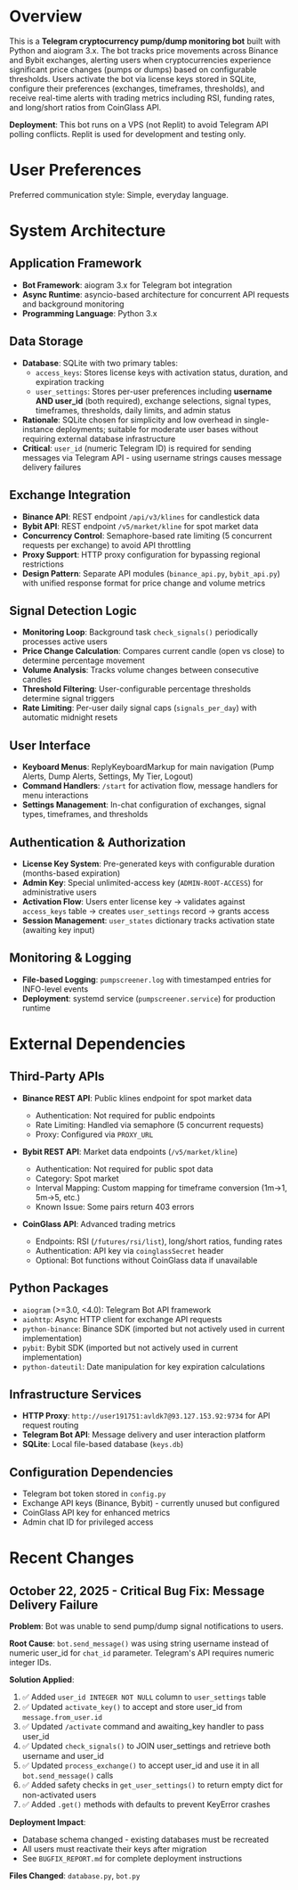 # Overview

This is a **Telegram cryptocurrency pump/dump monitoring bot** built with Python and aiogram 3.x. The bot tracks price movements across Binance and Bybit exchanges, alerting users when cryptocurrencies experience significant price changes (pumps or dumps) based on configurable thresholds. Users activate the bot via license keys stored in SQLite, configure their preferences (exchanges, timeframes, thresholds), and receive real-time alerts with trading metrics including RSI, funding rates, and long/short ratios from CoinGlass API.

**Deployment**: This bot runs on a VPS (not Replit) to avoid Telegram API polling conflicts. Replit is used for development and testing only.

# User Preferences

Preferred communication style: Simple, everyday language.

# System Architecture

## Application Framework
- **Bot Framework**: aiogram 3.x for Telegram bot integration
- **Async Runtime**: asyncio-based architecture for concurrent API requests and background monitoring
- **Programming Language**: Python 3.x

## Data Storage
- **Database**: SQLite with two primary tables:
  - `access_keys`: Stores license keys with activation status, duration, and expiration tracking
  - `user_settings`: Stores per-user preferences including **username AND user_id** (both required), exchange selections, signal types, timeframes, thresholds, daily limits, and admin status
- **Rationale**: SQLite chosen for simplicity and low overhead in single-instance deployments; suitable for moderate user bases without requiring external database infrastructure
- **Critical**: `user_id` (numeric Telegram ID) is required for sending messages via Telegram API - using username strings causes message delivery failures

## Exchange Integration
- **Binance API**: REST endpoint `/api/v3/klines` for candlestick data
- **Bybit API**: REST endpoint `/v5/market/kline` for spot market data
- **Concurrency Control**: Semaphore-based rate limiting (5 concurrent requests per exchange) to avoid API throttling
- **Proxy Support**: HTTP proxy configuration for bypassing regional restrictions
- **Design Pattern**: Separate API modules (`binance_api.py`, `bybit_api.py`) with unified response format for price change and volume metrics

## Signal Detection Logic
- **Monitoring Loop**: Background task `check_signals()` periodically processes active users
- **Price Change Calculation**: Compares current candle (open vs close) to determine percentage movement
- **Volume Analysis**: Tracks volume changes between consecutive candles
- **Threshold Filtering**: User-configurable percentage thresholds determine signal triggers
- **Rate Limiting**: Per-user daily signal caps (`signals_per_day`) with automatic midnight resets

## User Interface
- **Keyboard Menus**: ReplyKeyboardMarkup for main navigation (Pump Alerts, Dump Alerts, Settings, My Tier, Logout)
- **Command Handlers**: `/start` for activation flow, message handlers for menu interactions
- **Settings Management**: In-chat configuration of exchanges, signal types, timeframes, and thresholds

## Authentication & Authorization
- **License Key System**: Pre-generated keys with configurable duration (months-based expiration)
- **Admin Key**: Special unlimited-access key (`ADMIN-ROOT-ACCESS`) for administrative users
- **Activation Flow**: Users enter license key → validates against `access_keys` table → creates `user_settings` record → grants access
- **Session Management**: `user_states` dictionary tracks activation state (awaiting key input)

## Monitoring & Logging
- **File-based Logging**: `pumpscreener.log` with timestamped entries for INFO-level events
- **Deployment**: systemd service (`pumpscreener.service`) for production runtime

# External Dependencies

## Third-Party APIs
- **Binance REST API**: Public klines endpoint for spot market data
  - Authentication: Not required for public endpoints
  - Rate Limiting: Handled via semaphore (5 concurrent requests)
  - Proxy: Configured via `PROXY_URL`

- **Bybit REST API**: Market data endpoints (`/v5/market/kline`)
  - Authentication: Not required for public spot data
  - Category: Spot market
  - Interval Mapping: Custom mapping for timeframe conversion (1m→1, 5m→5, etc.)
  - Known Issue: Some pairs return 403 errors

- **CoinGlass API**: Advanced trading metrics
  - Endpoints: RSI (`/futures/rsi/list`), long/short ratios, funding rates
  - Authentication: API key via `coinglassSecret` header
  - Optional: Bot functions without CoinGlass data if unavailable

## Python Packages
- `aiogram` (>=3.0, <4.0): Telegram Bot API framework
- `aiohttp`: Async HTTP client for exchange API requests
- `python-binance`: Binance SDK (imported but not actively used in current implementation)
- `pybit`: Bybit SDK (imported but not actively used in current implementation)
- `python-dateutil`: Date manipulation for key expiration calculations

## Infrastructure Services
- **HTTP Proxy**: `http://user191751:avldk7@93.127.153.92:9734` for API request routing
- **Telegram Bot API**: Message delivery and user interaction platform
- **SQLite**: Local file-based database (`keys.db`)

## Configuration Dependencies
- Telegram bot token stored in `config.py`
- Exchange API keys (Binance, Bybit) - currently unused but configured
- CoinGlass API key for enhanced metrics
- Admin chat ID for privileged access

# Recent Changes

## October 22, 2025 - Critical Bug Fix: Message Delivery Failure

**Problem**: Bot was unable to send pump/dump signal notifications to users.

**Root Cause**: `bot.send_message()` was using string username instead of numeric user_id for `chat_id` parameter. Telegram's API requires numeric integer IDs.

**Solution Applied**:
1. ✅ Added `user_id INTEGER NOT NULL` column to `user_settings` table
2. ✅ Updated `activate_key()` to accept and store user_id from `message.from_user.id`
3. ✅ Updated `/activate` command and awaiting_key handler to pass user_id
4. ✅ Updated `check_signals()` to JOIN user_settings and retrieve both username and user_id
5. ✅ Updated `process_exchange()` to accept user_id and use it in all `bot.send_message()` calls
6. ✅ Added safety checks in `get_user_settings()` to return empty dict for non-activated users
7. ✅ Added `.get()` methods with defaults to prevent KeyError crashes

**Deployment Impact**: 
- Database schema changed - existing databases must be recreated
- All users must reactivate their keys after migration
- See `BUGFIX_REPORT.md` for complete deployment instructions

**Files Changed**: `database.py`, `bot.py`
